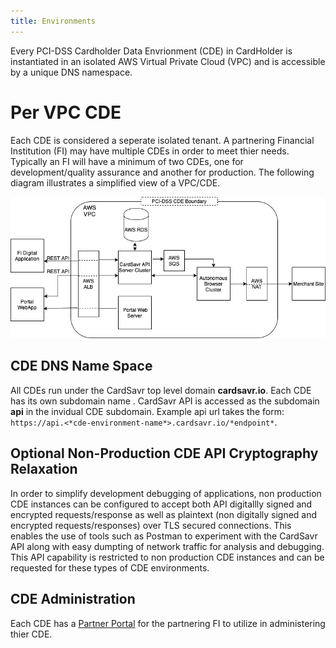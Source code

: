 ```yaml
---
title: Environments
---
```


Every PCI-DSS Cardholder Data Envrionment \(CDE\) in CardHolder is instantiated in an isolated AWS Virtual Private Cloud \(VPC\) and is accessible by a unique DNS namespace.

# Per VPC CDE

Each CDE is considered a seperate isolated tenant.  A partnering Financial Institution \(FI\) may have multiple CDEs in order to meet thier needs.  Typically an FI will have a minimum of two CDEs, one for development/quality assurance and another for production. The following diagram illustrates a simplified view of a VPC/CDE.

![Simplified CardSavr Architecture](/images/cardSavrSimpleArchitecture.jpg "Simplified CardSavr Architecture") 

## CDE DNS Name Space

All CDEs run under the CardSavr top level domain **cardsavr.io**. Each CDE has its own subdomain name . CardSavr API is accessed  as the subdomain **api** in the invidual CDE subdomain. Example api url takes the form: `https://api.<*cde-environment-name*>.cardsavr.io/*endpoint*`.

## Optional Non-Production CDE API Cryptography Relaxation

In order to simplify development debugging of applications, non production CDE instances can be configured to accept both API digitallly signed and encrypted requests/response as well as plaintext \(non digitally signed and encrypted requests/responses\) over TLS secured connections.  This enables the use of tools such as Postman to experiment with the CardSavr API along with easy dumpting of network traffic for analysis and debugging.  This API capability is restricted to non production CDE instances and can be requested for these types of CDE environments. 

## CDE Administration

Each CDE has a [Partner Portal](/ops-admin/partner-portal) for the partnering FI to utilize in administering thier CDE.